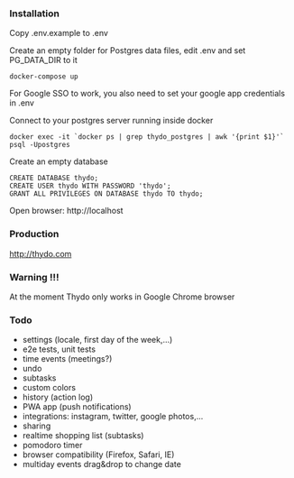 ### Installation

Copy .env.example to .env

Create an empty folder for Postgres data files, edit .env and set PG_DATA_DIR to it

`docker-compose up`

For Google SSO to work, you also need to set your google app credentials in .env

Connect to your postgres server running inside docker

```
docker exec -it `docker ps | grep thydo_postgres | awk '{print $1}'` psql -Upostgres
```

Create an empty database

```
CREATE DATABASE thydo;
CREATE USER thydo WITH PASSWORD 'thydo';
GRANT ALL PRIVILEGES ON DATABASE thydo TO thydo;
```

Open browser: http://localhost

### Production

http://thydo.com

### Warning !!!

At the moment Thydo only works in Google Chrome browser

### Todo

- settings (locale, first day of the week,...)
- e2e tests, unit tests
- time events (meetings?)
- undo
- subtasks
- custom colors
- history (action log)
- PWA app (push notifications)
- integrations: instagram, twitter, google photos,...
- sharing
- realtime shopping list (subtasks)
- pomodoro timer
- browser compatibility (Firefox, Safari, IE)
- multiday events drag&drop to change date
